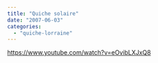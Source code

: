 ```yaml
---
title: "Quiche solaire"
date: "2007-06-03"
categories: 
  - "quiche-lorraine"
---
```


https://www.youtube.com/watch?v=eOvibLXJxQ8
